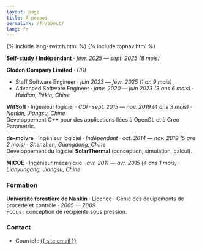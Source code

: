 ```yaml
---
layout: page
title: À propos
permalink: /fr/about/
lang: fr
---
```


{% include lang-switch.html %}
{% include topnav.html %}

**Self-study / Indépendant** · *févr. 2025 — sept. 2025 (8 mois)*

**Glodon Company Limited** · *CDI*  
- Staff Software Engineer · *juin 2023 — févr. 2025 (1 an 9 mois)*  
- Advanced Software Engineer · *janv. 2020 — juin 2023 (3 ans 6 mois)* · *Haidian, Pékin, Chine*

**WitSoft** · Ingénieur logiciel · *CDI* · *sept. 2015 — nov. 2019 (4 ans 3 mois)* · *Nankin, Jiangsu, Chine*  
Développement C++ pour des applications liées à OpenGL et à Creo Parametric.

**de-moivre** · Ingénieur logiciel · *Indépendant* · *oct. 2014 — nov. 2019 (5 ans 2 mois)* · *Shenzhen, Guangdong, Chine*  
Développement du logiciel **SolarThermal** (conception, simulation, calcul).

**MICOE** · Ingénieur mécanique · *avr. 2011 — avr. 2015 (4 ans 1 mois)* · *Lianyungang, Jiangsu, Chine*

### Formation
**Université forestière de Nankin** · Licence · Génie des équipements de procédé et contrôle · *2005 — 2009*  
Focus : conception de récipients sous pression.

### Contact
- Courriel : <a href="mailto:{{ site.email }}">{{ site.email }}</a>
